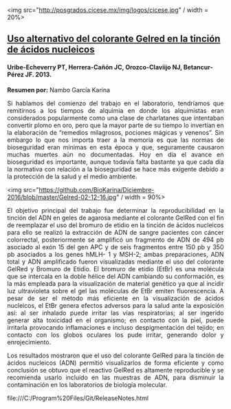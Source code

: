 <img src="http://posgrados.cicese.mx/img/logos/cicese.jpg" / width = 20%>

## [Uso alternativo del colorante Gelred en la tinción de ácidos nucleicos ](http://www.redalyc.org/pdf/2738/273829753005.pdf)


#### Uribe-Echeverry PT, Herrera-Cañón JC, Orozco-Claviijo NJ, Betancur-Pérez JF. 2013.

**Resumen por:** Nambo García Karina

<p align="justify">Si hablamos del comienzo del trabajo en el laboratorio, tendríamos que remitirnos a los tiempos de alquimia en donde los alquimistas eran considerados popularmente como una clase de charlatanes que intentaban convertir plomo en oro, pero que la mayor parte de su tiempo lo invertían en la elaboración de “remedios milagrosos, pociones mágicas y venenos”. Sin embargo lo que nos importa traer a la memoria es que las normas de bioseguridad eran mínimas en esta época y que, seguramente causaron muchas muertes aún no documentadas. Hoy en día el avance en bioseguridad es importante, aunque todavía falta bastante ya que cada día la normativa con relación a la bioseguridad se hace más exigente debido a la protección de la salud y el medio ambiente. 

<img src="https://github.com/BioKarina/Diciembre-2016/blob/master/Gelred-02-12-16.jpg" / width = 90%>

<p align="justify">El objetivo principal del trabajo fue determinar la reproducibilidad en la tinción del ADN en geles de agarosa mediante el colorante GelRed con el fin de reemplazar el uso del bromuro de etidio en la tinción de ácidos nucleicos para ello se realizó la extracción de ADN de sangre pacientes con cáncer colorrectal, posteriormente se amplificó un fragmento de ADN de 494 pb asociado al exón 15 del gen APC y de seis fragmentos entre 150 pb y 350 pb asociados a los genes hMLH- 1 y MSH-2; ambas preparaciones, ADN total y ADN amplificado fueron visualizadas mediante el uso del colorante GelRed y Bromuro de Etidio. El bromuro de etidio (EtBr) es una molécula que se intercala en la doble hélice del ADN cambiando su conformación, es la más empleada para la visualización de material genético ya que al incidir luz ultravioleta sobre el gel las moléculas de EtBr emiten fluorescencia. A pesar de ser el método más eficiente en la visualización de ácidos nucleicos, el EtBr genera efectos adversos para la salud ante la exposición así: al ser inhalado puede irritar las vías respiratorias; al ser ingerido generar alta toxicidad en el organismo; en contacto con la piel, puede irritarla provocando inflamaciones e incluso despigmentación del tejido; en contacto con los globos oculares los pude irritar, generando dolor y enrojecimiento.

<p align="justify">Los resultados mostraron que el uso del colorante GelRed para la tinción de ácidos nucleicos (ADN) permitió visualizarlos de forma eficiente y como conclusión se obtuvo que el reactivo GelRed es altamente reproducible y se recomienda usarlo incluido en las muestras de ADN, para disminuir la contaminación en los laboratorios de biología molecular.

file:///C:/Program%20Files/Git/ReleaseNotes.html
